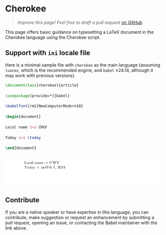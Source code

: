 # Cherokee

<blockquote>
  <p><em>Improve this page! Feel free to draft a pull request <a href="https://github.com/latex3/babel/tree/docs/docs">on GitHub</a>.</em></p>
</blockquote>

This page offers basic guidance on typesetting a LaTeX document in the
Cherokee language using the Cherokee script.

## Support with `ini` locale file

Here is a minimal sample file with `cherokee` as the main language
(assuming `luatex`, which is the recommended engine, and `babel` ≥24.14,
although it may work with previous versions).

```tex
\documentclass[cherokee]{article}

\usepackage[provide=*]{babel}

\babelfont{rm}{NewComputerModern10}

\begin{document}

Local name $=$ ᏣᎳᎩ

Today $=$ \today

\end{document}
```

![](../media/locale-cherokee.png)

## Contribute

If you are a native speaker or have expertise in this language, you can
contribute, make suggestion or request an enhancement by submitting a
pull request, opening an issue, or contacting the Babel maintainer with
the link above.